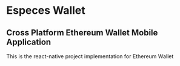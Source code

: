 # Especes Wallet

## Cross Platform Ethereum Wallet Mobile Application

This is the react-native project implementation for Ethereum Wallet
